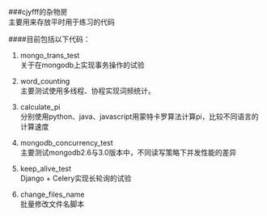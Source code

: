###cjyfff的杂物房   
主要用来存放平时用于练习的代码   
   
####目前包括以下代码：   
1. mongo_trans_test   
关于在mongodb上实现事务操作的试验   
   
2. word_counting   
主要测试使用多线程、协程实现词频统计。    

3. calculate_pi   
分别使用python、java、javascript用蒙特卡罗算法计算pi，比较不同语言的计算速度   

4. mongodb_concurrency_test   
主要测试mongodb2.6与3.0版本中，不同读写策略下并发性能的差异   
    
5. keep_alive_test   
Django + Celery实现长轮询的试验   

6. change_files_name   
批量修改文件名脚本   

